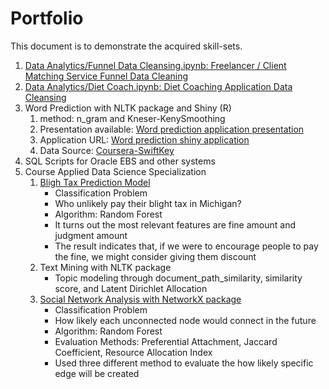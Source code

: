 # Portfolio

This document is to demonstrate the acquired skill-sets.

1. [Data Analytics/Funnel Data Cleansing.ipynb: Freelancer / Client Matching Service Funnel Data Cleaning](https://github.com/jiinkwan/portfolio/blob/master/Data%20Analytics/Funnel%20Data%20Cleaning.ipynb)
2. [Data Analytics/Diet Coach.ipynb: Diet Coaching Application Data Cleansing](https://github.com/jiinkwan/portfolio/blob/master/Data%20Analytics/Diet%20Coach.ipynb)
3. Word Prediction with NLTK package and Shiny (R)
    1. method: n_gram and Kneser-KenySmoothing
    2. Presentation available: [Word prediction application presentation](https://rpubs.com/jiinkwan/479875)
    3. Application URL: [Word prediction shiny application](https://jinkwanh.shinyapps.io/Capstone/)
    4. Data Source: [Coursera-SwiftKey](https://d396qusza40orc.cloudfront.net/dsscapstone/dataset/Coursera-SwiftKey.zip)
4. SQL Scripts for Oracle EBS and other systems
5. Course Applied Data Science Specialization
    1. [Bligh Tax Prediction Model](https://github.com/jiinkwan/portfolio/blob/master/Applied%20Data%20Science%20Specialization/Machine%20Learning/Blight%20Tax%20Payment%20Prediction.ipynb)
        - Classification Problem
        - Who unlikely pay their blight tax in Michigan?
        - Algorithm: Random Forest
        - It turns out the most relevant features are fine amount and judgment amount
        - The result indicates that, if we were to encourage people to pay the fine, we might consider giving them discount
    2. Text Mining with NLTK package
        - Topic modeling through document_path_similarity, similarity score, and Latent Dirichlet Allocation
    3. [Social Network Analysis with NetworkX package](https://github.com/jiinkwan/portfolio/blob/master/Applied%20Data%20Science%20Specialization/Social%20Network%20Analysis/Connetion%20Prediction.ipynb)
        - Classification Problem
        - How likely each unconnected node would connect in the future
        - Algorithm: Random Forest
        - Evaluation Methods: Preferential Attachment, Jaccard Coefficient, Resource Allocation Index
        - Used three different method to evaluate the how likely specific edge will be created

